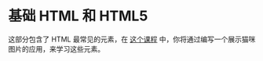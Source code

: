 # 基础 HTML 和 HTML5

这部分包含了 HTML 最常见的元素，在 [这个课程](https://chinese.freecodecamp.org/learn/responsive-web-design/#basic-html-and-html5) 中，你将通过编写一个展示猫咪图片的应用，来学习这些元素。